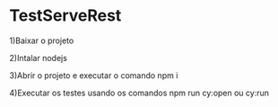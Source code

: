 # TestServeRest

1)Baixar o projeto

2)Intalar nodejs

3)Abrir o projeto e executar o comando npm i

4)Executar os testes usando os comandos npm run cy:open ou cy:run
